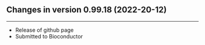 ## Changes in version 0.99.18 (2022-20-12)

---

- Release of github page
- Submitted to Bioconductor
